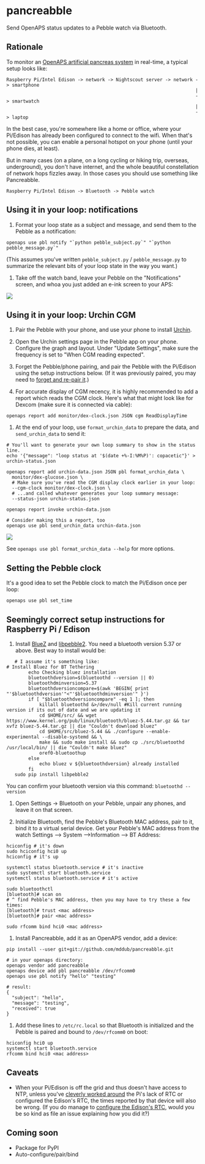 # pancreabble

Send OpenAPS status updates to a Pebble watch via Bluetooth.

## Rationale

To monitor an [OpenAPS artificial pancreas system](https://github.com/openaps/docs) in real-time, a typical setup looks like:
```
Raspberry Pi/Intel Edison -> network -> Nightscout server -> network -> smartphone
                                                                     |
                                                                     -> smartwatch
                                                                     |
                                                                     -> laptop
```

In the best case, you're somewhere like a home or office, where your Pi/Edison has already been configured to connect to the wifi. When that's not possible, you can enable a personal hotspot on your phone (until your phone dies, at least).

But in many cases (on a plane, on a long cycling or hiking trip, overseas, underground), you don't have internet, and the whole beautiful constellation of network hops fizzles away. In those cases you should use something like Pancreabble.
```
Raspberry Pi/Intel Edison -> Bluetooth -> Pebble watch
```

## Using it in your loop: notifications

1. Format your loop state as a subject and message, and send them to the Pebble as a notification:
  ```
  openaps use pbl notify "`python pebble_subject.py`" "`python pebble_message.py`"
  ```

  (This assumes you've written `pebble_subject.py` / `pebble_message.py` to summarize the relevant bits of your loop state in the way you want.)

1. Take off the watch band, leave your Pebble on the "Notifications" screen, and whoa you just added an e-ink screen to your APS:

  ![](http://i.imgur.com/hapQB8I.jpg)

## Using it in your loop: Urchin CGM

1. Pair the Pebble with your phone, and use your phone to install [Urchin](https://github.com/mddub/urchin-cgm).

1. Open the Urchin settings page in the Pebble app on your phone. Configure the graph and layout. Under "Update Settings", make sure the frequency is set to "When CGM reading expected".

1. Forget the Pebble/phone pairing, and pair the Pebble with the Pi/Edison using the setup instructions below. (If it was previously paired, you may need to [forget and re-pair it](https://gist.github.com/0/c73e2557d875446b9603).)

1. For accurate display of CGM recency, it is highly recommended to add a report which reads the CGM clock. Here's what that might look like for Dexcom (make sure it is connected via cable):
  ```
  openaps report add monitor/dex-clock.json JSON cgm ReadDisplayTime
  ```

1. At the end of your loop, use `format_urchin_data` to prepare the data, and `send_urchin_data` to send it:
  ```
  # You'll want to generate your own loop summary to show in the status line.
  echo '{"message": "loop status at '$(date +%-I:%M%P)': copacetic"}' > urchin-status.json

  openaps report add urchin-data.json JSON pbl format_urchin_data \
    monitor/dex-glucose.json \
    # Make sure you've read the CGM display clock earlier in your loop:
    --cgm-clock monitor/dex-clock.json \
    # ...and called whatever generates your loop summary message:
    --status-json urchin-status.json

  openaps report invoke urchin-data.json

  # Consider making this a report, too
  openaps use pbl send_urchin_data urchin-data.json
  ```

  ![](http://i.imgur.com/n5dcNj1.jpg)

See `openaps use pbl format_urchin_data --help` for more options.

## Setting the Pebble clock

It's a good idea to set the Pebble clock to match the Pi/Edison once per loop:
```
openaps use pbl set_time
```

## Seemingly correct setup instructions for Raspberry Pi / Edison

1. Install [BlueZ](http://www.bluez.org/) and [libpebble2](https://github.com/pebble/libpebble2).  You need a bluetooth version 5.37 or above.  Best way to install would be:

````
   # I assume it's something like:
# Install Bluez for BT Tethering
        echo Checking bluez installation
        bluetoothdversion=$(bluetoothd --version || 0)
        bluetoothdminversion=5.37
        bluetoothdversioncompare=$(awk 'BEGIN{ print "'$bluetoothdversion'"<"'$bluetoothdminversion'" }')
        if [ "$bluetoothdversioncompare" -eq 1 ]; then
            killall bluetoothd &>/dev/null #Kill current running version if its out of date and we are updating it
            cd $HOME/src/ && wget https://www.kernel.org/pub/linux/bluetooth/bluez-5.44.tar.gz && tar xvfz bluez-5.44.tar.gz || die "Couldn't download bluez"
            cd $HOME/src/bluez-5.44 && ./configure --enable-experimental --disable-systemd && \
            make && sudo make install && sudo cp ./src/bluetoothd /usr/local/bin/ || die "Couldn't make bluez"
            oref0-bluetoothup
        else
            echo bluez v ${bluetoothdversion} already installed
        fi
   sudo pip install libpebble2
````
   
You can confirm your bluetooth version via this command: `bluetoothd --version`

1. Open Settings -> Bluetooth on your Pebble, unpair any phones, and leave it on that screen.

1. Initialize Bluetooth, find the Pebble's Bluetooth MAC address, pair to it, bind it to a virtual serial device.  Get your Pebble's MAC address from the watch Settings --> System -->Information --> BT Address:

  ```
  hciconfig # it's down
  sudo hciconfig hci0 up
  hciconfig # it's up

  systemctl status bluetooth.service # it's inactive
  sudo systemctl start bluetooth.service
  systemctl status bluetooth.service # it's active

  sudo bluetoothctl
  [bluetooth]# scan on
  # ^ find Pebble's MAC address, then you may have to try these a few times:
  [bluetooth]# trust <mac address>
  [bluetooth]# pair <mac address>

  sudo rfcomm bind hci0 <mac address>
  ```

1. Install Pancreabble, add it as an OpenAPS vendor, add a device:

  ```
  pip install --user git+git://github.com/mddub/pancreabble.git

  # in your openaps directory:
  openaps vendor add pancreabble
  openaps device add pbl pancreabble /dev/rfcomm0
  openaps use pbl notify "hello" "testing"

  # result:
  {
    "subject": "hello",
    "message": "testing",
    "received": true
  }
  ```

1. Add these lines to `/etc/rc.local` so that Bluetooth is initialized and the Pebble is paired and bound to `/dev/rfcomm0` on boot:
  ```
  hciconfig hci0 up
  systemctl start bluetooth.service
  rfcomm bind hci0 <mac address>
  ```

## Caveats

* When your Pi/Edison is off the grid and thus doesn't have access to NTP, unless you've [cleverly worked around](https://github.com/openaps/oref0/blob/master/bin/clockset.sh) the Pi's lack of RTC or configured the Edison's RTC, the times reported by that device will also be wrong. (If you do manage to [configure the Edison's RTC](https://communities.intel.com/thread/55831?start=0&tstart=0), would you be so kind as file an issue explaining how you did it?)

## Coming soon

* Package for PyPI
* Auto-configure/pair/bind
